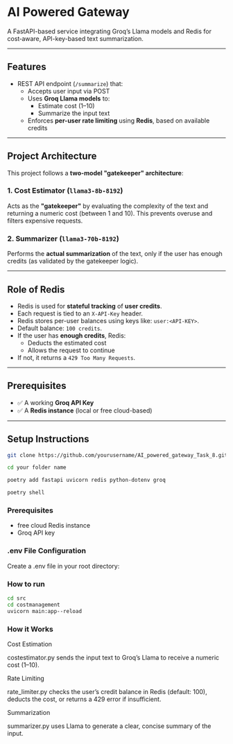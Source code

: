 # AI Powered Gateway 

A FastAPI-based service integrating Groq’s Llama models and Redis for cost‑aware, API-key-based text summarization.

---

## Features

- REST API endpoint (`/summarize`) that:
  - Accepts user input via POST
  - Uses **Groq Llama models** to:
    - Estimate cost (1–10)
    - Summarize the input text
  - Enforces **per-user rate limiting** using **Redis**, based on available credits

---

##  Project Architecture

This project follows a **two-model "gatekeeper" architecture**:

### 1. **Cost Estimator** (`llama3-8b-8192`)
Acts as the **"gatekeeper"** by evaluating the complexity of the text and returning a numeric cost (between 1 and 10). This prevents overuse and filters expensive requests.

### 2. **Summarizer** (`llama3-70b-8192`)
Performs the **actual summarization** of the text, only if the user has enough credits (as validated by the gatekeeper logic).

---

## Role of Redis

- Redis is used for **stateful tracking** of **user credits**.
- Each request is tied to an `X-API-Key` header.
- Redis stores per-user balances using keys like: `user:<API-KEY>`.
- Default balance: `100 credits`.
- If the user has **enough credits**, Redis:
  - Deducts the estimated cost
  - Allows the request to continue
- If not, it returns a `429 Too Many Requests`.

---

## Prerequisites

- ✅ A working **Groq API Key**
- ✅ A **Redis instance** (local or free cloud-based)

---

## Setup Instructions

```bash
git clone https://github.com/yourusername/AI_powered_gateway_Task_8.git
```

```bash
cd your folder name
```
```bash
poetry add fastapi uvicorn redis python-dotenv groq
```
```bash
poetry shell
```
### Prerequisites


-  free cloud Redis instance
- Groq API key

### .env File Configuration

Create a .env file in your root directory:


### How to run
```bash
cd src
cd costmanagement
uvicorn main:app--reload
```

### How it Works

Cost Estimation

costestimator.py sends the input text to Groq’s Llama to receive a numeric cost (1–10).

  

Rate Limiting

rate\_limiter.py checks the user’s credit balance in Redis (default: 100), deducts the cost, or returns a 429 error if insufficient.

  

Summarization

summarizer.py uses Llama to generate a clear, concise summary of the input.
